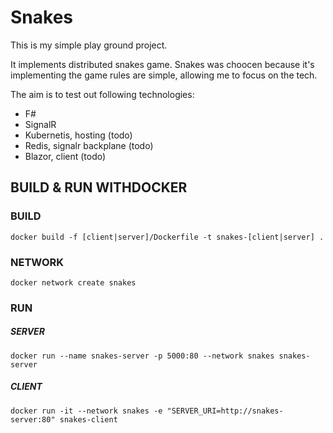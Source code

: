 # Snakes
This is my simple play ground project.

It implements distributed snakes game. Snakes was choocen because it's implementing the game rules are simple, allowing me to focus on the tech.

The aim is to test out following technologies:
- F#
- SignalR
- Kubernetis, hosting (todo)
- Redis, signalr backplane (todo)
- Blazor, client (todo)

## BUILD & RUN WITHDOCKER

### BUILD
``docker build -f [client|server]/Dockerfile -t snakes-[client|server] .``

### NETWORK
``docker network create snakes``

### RUN
##### SERVER
``docker run --name snakes-server -p 5000:80 --network snakes snakes-server``

##### CLIENT
``docker run -it --network snakes -e "SERVER_URI=http://snakes-server:80" snakes-client``